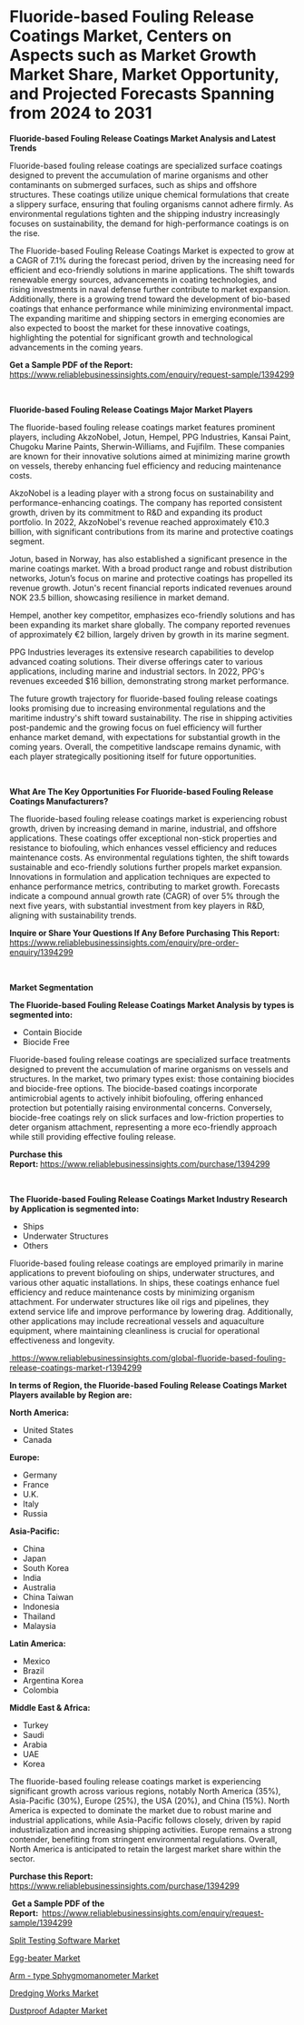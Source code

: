 <p><h1>Fluoride-based Fouling Release Coatings Market, Centers on Aspects such as Market Growth Market Share, Market Opportunity, and Projected Forecasts Spanning from 2024 to 2031</h1></p><p><strong>Fluoride-based Fouling Release Coatings Market Analysis and Latest Trends</strong></p>
<p><p>Fluoride-based fouling release coatings are specialized surface coatings designed to prevent the accumulation of marine organisms and other contaminants on submerged surfaces, such as ships and offshore structures. These coatings utilize unique chemical formulations that create a slippery surface, ensuring that fouling organisms cannot adhere firmly. As environmental regulations tighten and the shipping industry increasingly focuses on sustainability, the demand for high-performance coatings is on the rise.</p><p>The Fluoride-based Fouling Release Coatings Market is expected to grow at a CAGR of 7.1% during the forecast period, driven by the increasing need for efficient and eco-friendly solutions in marine applications. The shift towards renewable energy sources, advancements in coating technologies, and rising investments in naval defense further contribute to market expansion. Additionally, there is a growing trend toward the development of bio-based coatings that enhance performance while minimizing environmental impact. The expanding maritime and shipping sectors in emerging economies are also expected to boost the market for these innovative coatings, highlighting the potential for significant growth and technological advancements in the coming years.</p></p>
<p><strong>Get a Sample PDF of the Report:&nbsp;</strong> <a href="https://www.reliablebusinessinsights.com/enquiry/request-sample/1394299?utm_campaign=1121&utm_medium=2&utm_source=Github&utm_content=ia&utm_term=05122024&utm_id=fluoride-based-fouling-release-coatings">https://www.reliablebusinessinsights.com/enquiry/request-sample/1394299</a></p>
<p>&nbsp;</p>
<p><strong>Fluoride-based Fouling Release Coatings Major Market Players</strong></p>
<p><p>The fluoride-based fouling release coatings market features prominent players, including AkzoNobel, Jotun, Hempel, PPG Industries, Kansai Paint, Chugoku Marine Paints, Sherwin-Williams, and Fujifilm. These companies are known for their innovative solutions aimed at minimizing marine growth on vessels, thereby enhancing fuel efficiency and reducing maintenance costs.</p><p>AkzoNobel is a leading player with a strong focus on sustainability and performance-enhancing coatings. The company has reported consistent growth, driven by its commitment to R&D and expanding its product portfolio. In 2022, AkzoNobel's revenue reached approximately €10.3 billion, with significant contributions from its marine and protective coatings segment.</p><p>Jotun, based in Norway, has also established a significant presence in the marine coatings market. With a broad product range and robust distribution networks, Jotun’s focus on marine and protective coatings has propelled its revenue growth. Jotun's recent financial reports indicated revenues around NOK 23.5 billion, showcasing resilience in market demand.</p><p>Hempel, another key competitor, emphasizes eco-friendly solutions and has been expanding its market share globally. The company reported revenues of approximately €2 billion, largely driven by growth in its marine segment.</p><p>PPG Industries leverages its extensive research capabilities to develop advanced coating solutions. Their diverse offerings cater to various applications, including marine and industrial sectors. In 2022, PPG's revenues exceeded $16 billion, demonstrating strong market performance.</p><p>The future growth trajectory for fluoride-based fouling release coatings looks promising due to increasing environmental regulations and the maritime industry's shift toward sustainability. The rise in shipping activities post-pandemic and the growing focus on fuel efficiency will further enhance market demand, with expectations for substantial growth in the coming years. Overall, the competitive landscape remains dynamic, with each player strategically positioning itself for future opportunities.</p></p>
<p>&nbsp;</p>
<p><strong>What Are The Key Opportunities For Fluoride-based Fouling Release Coatings Manufacturers?</strong></p>
<p><p>The fluoride-based fouling release coatings market is experiencing robust growth, driven by increasing demand in marine, industrial, and offshore applications. These coatings offer exceptional non-stick properties and resistance to biofouling, which enhances vessel efficiency and reduces maintenance costs. As environmental regulations tighten, the shift towards sustainable and eco-friendly solutions further propels market expansion. Innovations in formulation and application techniques are expected to enhance performance metrics, contributing to market growth. Forecasts indicate a compound annual growth rate (CAGR) of over 5% through the next five years, with substantial investment from key players in R&D, aligning with sustainability trends.</p></p>
<p><strong>Inquire or Share Your Questions If Any Before Purchasing This Report:</strong> <a href="https://www.reliablebusinessinsights.com/enquiry/pre-order-enquiry/1394299?utm_campaign=1121&utm_medium=2&utm_source=Github&utm_content=ia&utm_term=05122024&utm_id=fluoride-based-fouling-release-coatings">https://www.reliablebusinessinsights.com/enquiry/pre-order-enquiry/1394299</a></p>
<p>&nbsp;</p>
<p><strong>Market Segmentation</strong></p>
<p><strong>The Fluoride-based Fouling Release Coatings Market Analysis by types is segmented into:</strong></p>
<p><ul><li>Contain Biocide</li><li>Biocide Free</li></ul></p>
<p><p>Fluoride-based fouling release coatings are specialized surface treatments designed to prevent the accumulation of marine organisms on vessels and structures. In the market, two primary types exist: those containing biocides and biocide-free options. The biocide-based coatings incorporate antimicrobial agents to actively inhibit biofouling, offering enhanced protection but potentially raising environmental concerns. Conversely, biocide-free coatings rely on slick surfaces and low-friction properties to deter organism attachment, representing a more eco-friendly approach while still providing effective fouling release.</p></p>
<p><strong>Purchase this Report:&nbsp;</strong><a href="https://www.reliablebusinessinsights.com/purchase/1394299?utm_campaign=1121&utm_medium=2&utm_source=Github&utm_content=ia&utm_term=05122024&utm_id=fluoride-based-fouling-release-coatings">https://www.reliablebusinessinsights.com/purchase/1394299</a></p>
<p>&nbsp;</p>
<p><strong>The Fluoride-based Fouling Release Coatings Market Industry Research by Application is segmented into:</strong></p>
<p><ul><li>Ships</li><li>Underwater Structures</li><li>Others</li></ul></p>
<p><p>Fluoride-based fouling release coatings are employed primarily in marine applications to prevent biofouling on ships, underwater structures, and various other aquatic installations. In ships, these coatings enhance fuel efficiency and reduce maintenance costs by minimizing organism attachment. For underwater structures like oil rigs and pipelines, they extend service life and improve performance by lowering drag. Additionally, other applications may include recreational vessels and aquaculture equipment, where maintaining cleanliness is crucial for operational effectiveness and longevity.</p></p>
<p><a href="https://www.reliablebusinessinsights.com/global-fluoride-based-fouling-release-coatings-market-r1394299?utm_campaign=1121&utm_medium=2&utm_source=Github&utm_content=ia&utm_term=05122024&utm_id=fluoride-based-fouling-release-coatings">&nbsp;https://www.reliablebusinessinsights.com/global-fluoride-based-fouling-release-coatings-market-r1394299</a></p>
<p><strong>In terms of Region, the Fluoride-based Fouling Release Coatings Market Players available by Region are:</strong></p>
<p>
    <p> <strong> North America: </strong>
        <ul>
            <li>United States</li>
            <li>Canada</li>
        </ul>
        </p> 
    <p> <strong> Europe: </strong>
        <ul>
            <li>Germany</li>
            <li>France</li>
            <li>U.K.</li>
            <li>Italy</li>
            <li>Russia</li>
        </ul>
        </p> 
    <p> <strong> Asia-Pacific: </strong>
        <ul>
            <li>China</li>
            <li>Japan</li>
            <li>South Korea</li>
            <li>India</li>
            <li>Australia</li>
            <li>China Taiwan</li>
            <li>Indonesia</li>
            <li>Thailand</li>
            <li>Malaysia</li>
        </ul>
        </p> 
    <p> <strong> Latin America: </strong>
        <ul>
            <li>Mexico</li>
            <li>Brazil</li>
            <li>Argentina Korea</li>
            <li>Colombia</li>
        </ul>
        </p> 
    <p> <strong> Middle East & Africa: </strong>
        <ul>
            <li>Turkey</li>
            <li>Saudi</li>
            <li>Arabia</li>
            <li>UAE</li>
            <li>Korea</li>
        </ul>
    </p>
    </p>
<p><p>The fluoride-based fouling release coatings market is experiencing significant growth across various regions, notably North America (35%), Asia-Pacific (30%), Europe (25%), the USA (20%), and China (15%). North America is expected to dominate the market due to robust marine and industrial applications, while Asia-Pacific follows closely, driven by rapid industrialization and increasing shipping activities. Europe remains a strong contender, benefiting from stringent environmental regulations. Overall, North America is anticipated to retain the largest market share within the sector.</p></p>
<p><strong>Purchase this Report: </strong><a href="https://www.reliablebusinessinsights.com/purchase/1394299?utm_campaign=1121&utm_medium=2&utm_source=Github&utm_content=ia&utm_term=05122024&utm_id=fluoride-based-fouling-release-coatings">https://www.reliablebusinessinsights.com/purchase/1394299</a></p>
<p>&nbsp;<strong>Get a Sample PDF of the Report:&nbsp;&nbsp;</strong><a href="https://www.reliablebusinessinsights.com/enquiry/request-sample/1394299?utm_campaign=1121&utm_medium=2&utm_source=Github&utm_content=ia&utm_term=05122024&utm_id=fluoride-based-fouling-release-coatings">https://www.reliablebusinessinsights.com/enquiry/request-sample/1394299</a></p>
<p><strong></strong></p>
<p><p><a href="https://www.linkedin.com/pulse/split-testing-software-market-trend-analysis-highlights-rapid-sonbc?utm_campaign=1121&utm_medium=2&utm_source=Github&utm_content=ia&utm_term=05122024&utm_id=fluoride-based-fouling-release-coatings">Split Testing Software Market</a></p><p><a href="https://github.com/AlisaRowe24/Market-Research-Report-List-1/blob/main/egg-beater-market.md?utm_campaign=1121&utm_medium=2&utm_source=Github&utm_content=ia&utm_term=05122024&utm_id=fluoride-based-fouling-release-coatings">Egg-beater Market</a></p><p><a href="https://github.com/arvelm4nthig/Market-Research-Report-List-1/blob/main/arm-type-sphygmomanometer-market.md?utm_campaign=1121&utm_medium=2&utm_source=Github&utm_content=ia&utm_term=05122024&utm_id=fluoride-based-fouling-release-coatings">Arm - type Sphygmomanometer Market</a></p><p><a href="https://www.linkedin.com/pulse/market-revenue-growth-forecast-dredging-works-148-cagr-from-iospc?utm_campaign=1121&utm_medium=2&utm_source=Github&utm_content=ia&utm_term=05122024&utm_id=fluoride-based-fouling-release-coatings">Dredging Works Market</a></p><p><a href="https://issuu.com/reportprime-2/docs/dustproof-adapter-market-size-2030.pptx?utm_campaign=1121&utm_medium=2&utm_source=Github&utm_content=ia&utm_term=05122024&utm_id=fluoride-based-fouling-release-coatings">Dustproof Adapter Market</a></p></p>